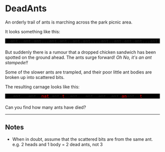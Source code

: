 # DeadAnts

<div class="markdown" id="description"><p>An orderly trail of ants is marching across the park picnic area.</p>
<p>It looks something like this:</p>
<pre style="background:black;margin-bottom:20px">..ant..ant.ant...ant.ant..ant.ant....ant..ant.ant.ant...ant..
</pre>

<p>But suddenly there is a rumour that a dropped chicken sandwich has been spotted on the ground ahead. The ants surge forward! <em>Oh No, it's an ant stampede!!</em></p>
<p>Some of the slower ants are trampled, and their poor little ant bodies are broken up into scattered bits.</p>
<p>The resulting carnage looks like this:</p>
<pre style="background:black;margin-bottom:20px">...ant...ant..<span style="color:red">nat</span>.ant.<span style="color:red">t</span>..ant...ant..ant..ant.<span style="color:red">an</span>ant..<span style="color:red">t</span>
</pre>

<p>Can you find how many ants have died?</p>
<hr>

<h2 id="notes">Notes</h2>
<ul>
<li>When in doubt, assume that the scattered bits are from the same ant. e.g. 2 heads and 1 body = 2 dead ants, not 3</li>
</ul>
</div>
